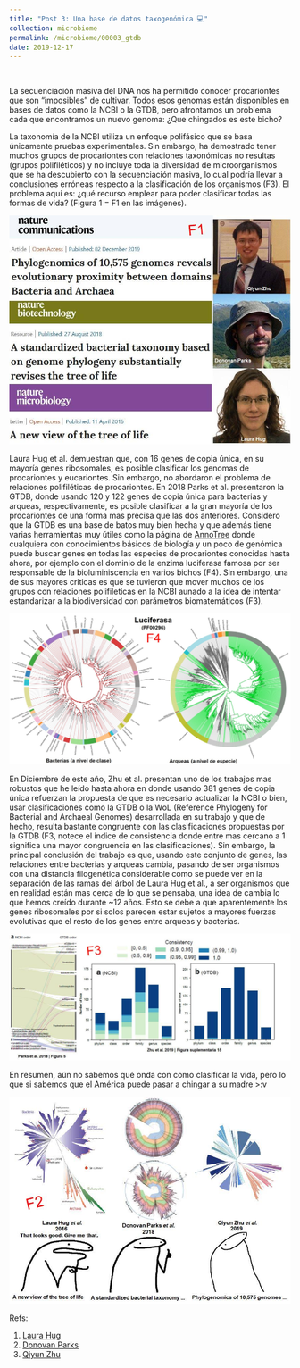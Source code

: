 ```yaml
---
title: "Post 3: Una base de datos taxogenómica 💻"
collection: microbiome
permalink: /microbiome/00003_gtdb
date: 2019-12-17
---
```


&nbsp;

La secuenciación masiva del DNA nos ha permitido conocer procariontes que son “imposibles” de cultivar. Todos esos genomas están disponibles en bases de datos como la NCBI o la GTDB, pero afrontamos un problema cada que encontramos un nuevo genoma: ¿Que chingados es este bicho?

La taxonomía de la NCBI utiliza un enfoque polifásico que se basa únicamente pruebas experimentales. Sin embargo, ha demostrado tener muchos grupos de procariontes con relaciones taxonómicas no resultas (grupos polifiléticos) y no incluye toda la diversidad de microorganismos que se ha descubierto con la secuenciación masiva, lo cual podría llevar a conclusiones erróneas respecto a la clasificación de los organismos (F3). El problema aquí es: ¿qué recurso emplear para poder clasificar todas las formas de vida? (Figura 1 = F1 en las imágenes). 

![euk](/images/microbiome/00003_paper.jpg)

Laura Hug et al. demuestran que, con 16 genes de copia única, en su mayoría genes ribosomales, es posible clasificar los genomas de procariontes y eucariontes. Sin embargo, no abordaron el problema de relaciones polifiléticas de procariontes. En 2018 Parks et al. presentaron la GTDB, donde usando 120 y 122 genes de copia única para bacterias y arqueas, respectivamente, es posible clasificar a la gran mayoría de los procariontes de una forma mas precisa que las dos anteriores. Considero que la GTDB es una base de batos muy bien hecha y que además tiene varias herramientas muy útiles como la página de  [AnnoTree](http://annotree.uwaterloo.ca/) donde cualquiera con conocimientos básicos de biología y un poco de genómica puede buscar genes en todas las especies de procariontes conocidas hasta ahora, por ejemplo con el dominio de la enzima luciferasa famosa por ser responsable de la bioluminiscencia en varios bichos (F4). Sin embargo, una de sus mayores criticas es que se tuvieron que mover muchos de los grupos con relaciones polifileticas en la NCBI aunado a la idea de intentar estandarizar a la biodiversidad con parámetros biomatemáticos (F3). 

![cartoon](/images/microbiome/00003_anno.jpg)

En Diciembre de este año, Zhu et al. presentan uno de los trabajos mas robustos que he leído hasta ahora en donde usando 381 genes de copia única refuerzan la propuesta de que es necesario actualizar la NCBI o bien, usar clasificaciones como la GTDB o la WoL (Reference Phylogeny for Bacterial and Archaeal Genomes) desarrollada en su trabajo y que de hecho, resulta bastante congruente con las clasificaciones propuestas por la GTDB (F3, notece el indice de consistencia donde entre mas cercano a 1 significa una mayor congruencia en las clasificaciones). Sin embargo, la principal conclusión del trabajo es que, usando este conjunto de genes, las relaciones entre bacterias y arqueas cambia, pasando de ser organismos con una distancia filogenética considerable como se puede ver en la separación de las ramas del árbol de Laura Hug et al., a ser organismos que en realidad están mas cerca de lo que se pensaba, una idea de cambia lo que hemos creído durante ~12 años. Esto se debe a que aparentemente los genes ribosomales por si solos parecen estar sujetos a mayores fuerzas evolutivas que el resto de los genes entre arqueas y bacterias. 

![ken](/images/microbiome/00003_stats.jpg)

En resumen, aún no sabemos qué onda con como clasificar la vida, pero lo que si sabemos que el América puede pasar a chingar a su madre >:v

![ken](/images/microbiome/00003_tree.jpg)



Refs:

1. [Laura Hug](https://www.nature.com/articles/nmicrobiol201648)
2. [Donovan Parks](https://www.nature.com/articles/nbt.4229)
3. [Qiyun Zhu](https://www.nature.com/articles/s41467-019-13443-4)

